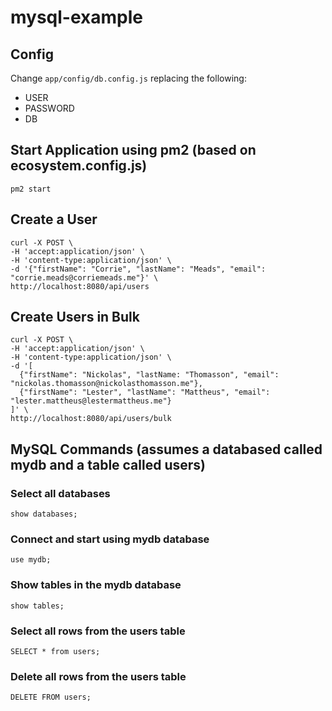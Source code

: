 # mysql-example

## Config
Change `app/config/db.config.js` replacing the following:
  - USER
  - PASSWORD
  - DB

## Start Application using pm2 (based on ecosystem.config.js)
```
pm2 start
```

## Create a User
```
curl -X POST \
-H 'accept:application/json' \
-H 'content-type:application/json' \
-d '{"firstName": "Corrie", "lastName": "Meads", "email": "corrie.meads@corriemeads.me"}' \
http://localhost:8080/api/users
```

## Create Users in Bulk
```
curl -X POST \
-H 'accept:application/json' \
-H 'content-type:application/json' \
-d '[
  {"firstName": "Nickolas", "lastName: "Thomasson", "email": "nickolas.thomasson@nickolasthomasson.me"},
  {"firstName": "Lester", "lastName": "Mattheus", "email": "lester.mattheus@lestermattheus.me"}
]' \
http://localhost:8080/api/users/bulk
```

## MySQL Commands (assumes a databased called mydb and a table called users)

### Select all databases
```
show databases;
```

### Connect and start using mydb database
```
use mydb;
```

### Show tables in the mydb database
```
show tables;
```

### Select all rows from the users table
```
SELECT * from users;
```

### Delete all rows from the users table
```
DELETE FROM users;
```
